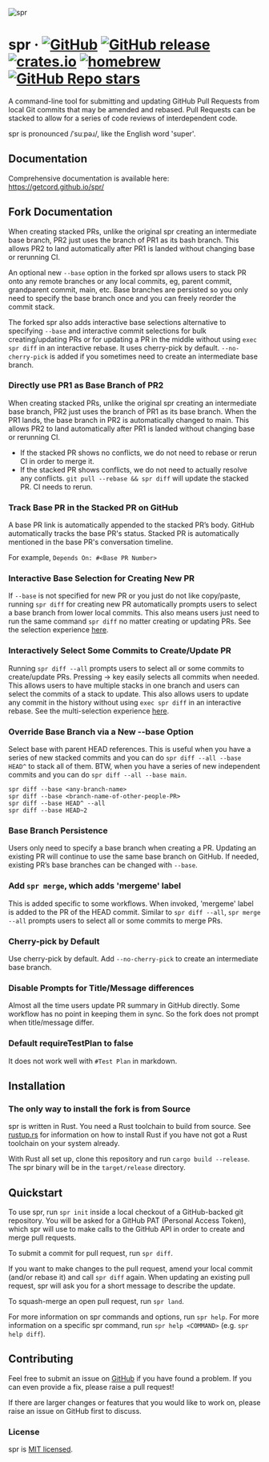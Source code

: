 ![spr](./docs/spr.svg)

# spr &middot; [![GitHub](https://img.shields.io/github/license/getcord/spr)](https://img.shields.io/github/license/getcord/spr) [![GitHub release](https://img.shields.io/github/v/release/getcord/spr?include_prereleases)](https://github.com/getcord/spr/releases) [![crates.io](https://img.shields.io/crates/v/spr.svg)](https://crates.io/crates/spr) [![homebrew](https://img.shields.io/homebrew/v/spr.svg)](https://formulae.brew.sh/formula/spr) [![GitHub Repo stars](https://img.shields.io/github/stars/getcord/spr?style=social)](https://github.com/getcord/spr)

A command-line tool for submitting and updating GitHub Pull Requests from local
Git commits that may be amended and rebased. Pull Requests can be stacked to
allow for a series of code reviews of interdependent code.

spr is pronounced /ˈsuːpəɹ/, like the English word 'super'.

## Documentation

Comprehensive documentation is available here: https://getcord.github.io/spr/

## Fork Documentation

When creating stacked PRs, unlike the original spr creating an intermediate base branch, PR2 just uses the branch of PR1 as its bash branch. This allows PR2 to land automatically after PR1 is landed without changing base or rerunning CI.

An optional new `--base` option in the forked spr allows users to stack PR onto any remote branches or any local commits, eg, parent commit, grandparent commit, main, etc. Base branches are persisted so you only need to specify the base branch once and you can freely reorder the commit stack.

The forked spr also adds interactive base selections alternative to specifying `--base` and interactive commit selections for bulk creating/updating PRs or for updating a PR in the middle without using `exec spr diff` in an interactive rebase. It uses cherry-pick by default. `--no-cherry-pick` is added if you sometimes need to create an intermediate base branch.

### Directly use PR1 as Base Branch of PR2

When creating stacked PRs, unlike the original spr creating an intermediate base branch, PR2 just uses the branch of PR1 as its base branch. When the PR1 lands, the base branch in PR2 is automatically changed to main. This allows PR2 to land automatically after PR1 is landed without changing base or rerunning CI.

 - If the stacked PR shows no conflicts, we do not need to rebase or rerun CI in order to merge it.
 - If the stacked PR shows conflicts, we do not need to actually resolve any conflicts. `git pull --rebase && spr diff` will update the stacked PR. CI needs to rerun.

### Track Base PR in the Stacked PR on GitHub
A base PR link is automatically appended to the stacked PR’s body. GitHub automatically tracks the base PR's status.
Stacked PR is automatically mentioned in the base PR's conversation timeline.

For example, `Depends On: #<Base PR Number>`

### Interactive Base Selection for Creating New PR

If `--base` is not specified for new PR or you just do not like copy/paste, running `spr diff` for creating new PR automatically prompts users to select a base branch from lower local commits. This also means users just need to run the same command `spr diff` no matter creating or updating PRs. See the selection experience [here](https://github.com/mikaelmello/inquire#select).

### Interactively Select Some Commits to Create/Update PR

Running `spr diff --all` prompts users to select all or some commits to create/update PRs. Pressing → key easily selects all commits when needed. This allows users to have multiple stacks in one branch and users can select the commits of a stack to update. This also allows users to update any commit in the history without using `exec spr diff` in an interactive rebase. See the multi-selection experience [here](https://github.com/mikaelmello/inquire#multiselect).

### Override Base Branch via a New --base Option

Select base with parent HEAD references. This is useful when you have a series of new stacked commits and you can do `spr diff --all --base HEAD^` to stack all of them. BTW, when you have a series of new independent commits and you can do `spr diff --all --base main`.


`spr diff --base <any-branch-name>`  
`spr diff --base <branch-name-of-other-people-PR>`  
`spr diff --base HEAD^ --all`  
`spr diff --base HEAD~2`

### Base Branch Persistence

Users only need to specify a base branch when creating a PR. Updating an existing PR will continue to use the same base branch on GitHub. If needed, existing PR’s base branches can be changed with `--base`.

### Add `spr merge`, which adds 'mergeme' label

This is added specific to some workflows. When invoked, 'mergeme' label is added to the PR of the HEAD commit. Similar to `spr diff --all`, `spr merge --all` prompts users to select all or some commits to merge PRs.

### Cherry-pick by Default

Use cherry-pick by default. Add `--no-cherry-pick` to create an intermediate base branch.

### Disable Prompts for Title/Message differences

Almost all the time users update PR summary in GitHub directly. Some workflow has no point in keeping them in sync. So the fork  does not prompt when title/message differ.

### Default requireTestPlan to false
It does not work well with `#Test Plan` in markdown.

## Installation

### The only way to install the fork is from Source

spr is written in Rust. You need a Rust toolchain to build from source. See [rustup.rs](https://rustup.rs) for information on how to install Rust if you have not got a Rust toolchain on your system already.

With Rust all set up, clone this repository and run `cargo build --release`. The spr binary will be in the `target/release` directory.

## Quickstart

To use spr, run `spr init` inside a local checkout of a GitHub-backed git repository. You will be asked for a GitHub PAT (Personal Access Token), which spr will use to make calls to the GitHub API in order to create and merge pull requests.

To submit a commit for pull request, run `spr diff`.

If you want to make changes to the pull request, amend your local commit (and/or rebase it) and call `spr diff` again. When updating an existing pull request, spr will ask you for a short message to describe the update.

To squash-merge an open pull request, run `spr land`.

For more information on spr commands and options, run `spr help`. For more information on a specific spr command, run `spr help <COMMAND>` (e.g. `spr help diff`).

## Contributing

Feel free to submit an issue on [GitHub](https://github.com/getcord/spr) if you have found a problem. If you can even provide a fix, please raise a pull request!

If there are larger changes or features that you would like to work on, please raise an issue on GitHub first to discuss.

### License

spr is [MIT licensed](./LICENSE).
